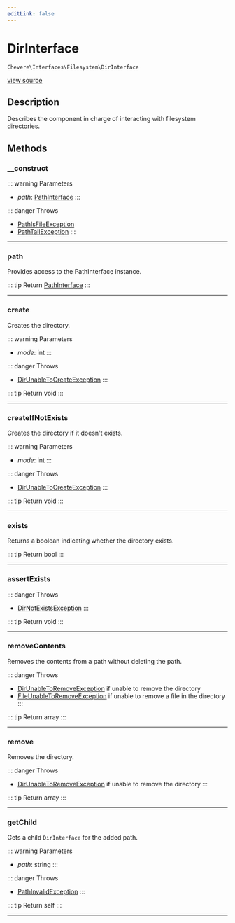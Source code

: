 ```yaml
---
editLink: false
---
```


# DirInterface

`Chevere\Interfaces\Filesystem\DirInterface`

[view source](https://github.com/chevere/chevere/blob/main/src/Chevere/Interfaces/Filesystem/DirInterface.php)

## Description

Describes the component in charge of interacting with filesystem directories.

## Methods

### __construct

::: warning Parameters
- *path*: [PathInterface](./PathInterface.md)
:::

::: danger Throws
- [PathIsFileException](../../Exceptions/Filesystem/PathIsFileException.md) 
- [PathTailException](../../Exceptions/Filesystem/PathTailException.md) 
:::

---

### path

Provides access to the PathInterface instance.

::: tip Return
[PathInterface](./PathInterface.md)
:::

---

### create

Creates the directory.

::: warning Parameters
- *mode*: int
:::

::: danger Throws
- [DirUnableToCreateException](../../Exceptions/Filesystem/DirUnableToCreateException.md) 
:::

::: tip Return
void
:::

---

### createIfNotExists

Creates the directory if it doesn't exists.

::: warning Parameters
- *mode*: int
:::

::: danger Throws
- [DirUnableToCreateException](../../Exceptions/Filesystem/DirUnableToCreateException.md) 
:::

::: tip Return
void
:::

---

### exists

Returns a boolean indicating whether the directory exists.

::: tip Return
bool
:::

---

### assertExists

::: danger Throws
- [DirNotExistsException](../../Exceptions/Filesystem/DirNotExistsException.md) 
:::

::: tip Return
void
:::

---

### removeContents

Removes the contents from a path without deleting the path.

::: danger Throws
- [DirUnableToRemoveException](../../Exceptions/Filesystem/DirUnableToRemoveException.md) if unable to remove the directory
- [FileUnableToRemoveException](../../Exceptions/Filesystem/FileUnableToRemoveException.md) if unable to remove a file in the directory
:::

::: tip Return
array
:::

---

### remove

Removes the directory.

::: danger Throws
- [DirUnableToRemoveException](../../Exceptions/Filesystem/DirUnableToRemoveException.md) if unable to remove the directory
:::

::: tip Return
array
:::

---

### getChild

Gets a child `DirInterface` for the added path.

::: warning Parameters
- *path*: string
:::

::: danger Throws
- [PathInvalidException](../../Exceptions/Filesystem/PathInvalidException.md) 
:::

::: tip Return
self
:::

---
